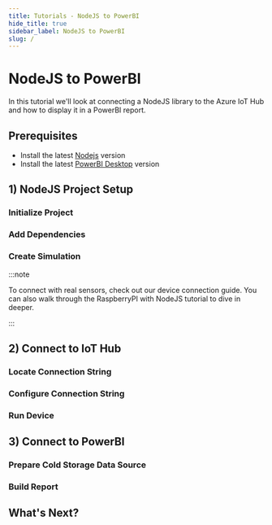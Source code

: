 ```yaml
---
title: Tutorials - NodeJS to PowerBI
hide_title: true
sidebar_label: NodeJS to PowerBI
slug: /
---
```


# NodeJS to PowerBI

In this tutorial we'll look at connecting a NodeJS library to the Azure IoT Hub and how to display it in a PowerBI report.

## Prerequisites

- Install the latest [Nodejs](https://nodejs.org/en/download/) version
- Install the latest [PowerBI Desktop](https://powerbi.microsoft.com/en-us/downloads/) version

## 1) NodeJS Project Setup

### Initialize Project

### Add Dependencies

### Create Simulation

:::note

To connect with real sensors, check out our device connection guide. You can also walk through the RaspberryPI with NodeJS tutorial to dive in deeper.

:::

## 2) Connect to IoT Hub

### Locate Connection String

### Configure Connection String

### Run Device

## 3) Connect to PowerBI

### Prepare Cold Storage Data Source

### Build Report

## What's Next?
